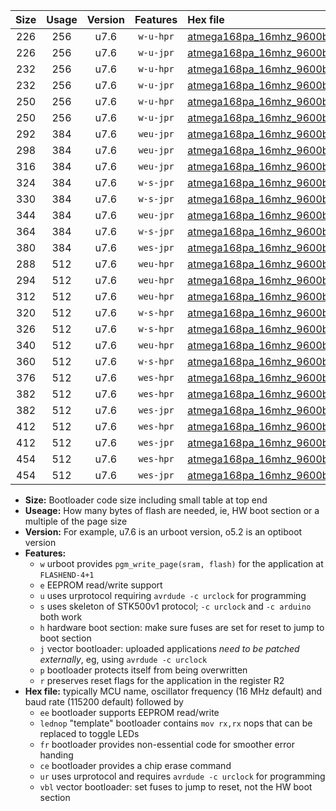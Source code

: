 |Size|Usage|Version|Features|Hex file|
|:-:|:-:|:-:|:-:|:--|
|226|256|u7.6|`w-u-hpr`|[atmega168pa_16mhz_9600bps_ur.hex](https://raw.githubusercontent.com/stefanrueger/urboot/main//atmega168pa_16mhz_9600bps_ur.hex)|
|226|256|u7.6|`w-u-jpr`|[atmega168pa_16mhz_9600bps_ur_vbl.hex](https://raw.githubusercontent.com/stefanrueger/urboot/main//atmega168pa_16mhz_9600bps_ur_vbl.hex)|
|232|256|u7.6|`w-u-hpr`|[atmega168pa_16mhz_9600bps_lednop_ur.hex](https://raw.githubusercontent.com/stefanrueger/urboot/main//atmega168pa_16mhz_9600bps_lednop_ur.hex)|
|232|256|u7.6|`w-u-jpr`|[atmega168pa_16mhz_9600bps_lednop_ur_vbl.hex](https://raw.githubusercontent.com/stefanrueger/urboot/main//atmega168pa_16mhz_9600bps_lednop_ur_vbl.hex)|
|250|256|u7.6|`w-u-hpr`|[atmega168pa_16mhz_9600bps_lednop_fr_ur.hex](https://raw.githubusercontent.com/stefanrueger/urboot/main//atmega168pa_16mhz_9600bps_lednop_fr_ur.hex)|
|250|256|u7.6|`w-u-jpr`|[atmega168pa_16mhz_9600bps_lednop_fr_ur_vbl.hex](https://raw.githubusercontent.com/stefanrueger/urboot/main//atmega168pa_16mhz_9600bps_lednop_fr_ur_vbl.hex)|
|292|384|u7.6|`weu-jpr`|[atmega168pa_16mhz_9600bps_ee_ur_vbl.hex](https://raw.githubusercontent.com/stefanrueger/urboot/main//atmega168pa_16mhz_9600bps_ee_ur_vbl.hex)|
|298|384|u7.6|`weu-jpr`|[atmega168pa_16mhz_9600bps_ee_lednop_ur_vbl.hex](https://raw.githubusercontent.com/stefanrueger/urboot/main//atmega168pa_16mhz_9600bps_ee_lednop_ur_vbl.hex)|
|316|384|u7.6|`weu-jpr`|[atmega168pa_16mhz_9600bps_ee_lednop_fr_ur_vbl.hex](https://raw.githubusercontent.com/stefanrueger/urboot/main//atmega168pa_16mhz_9600bps_ee_lednop_fr_ur_vbl.hex)|
|324|384|u7.6|`w-s-jpr`|[atmega168pa_16mhz_9600bps_vbl.hex](https://raw.githubusercontent.com/stefanrueger/urboot/main//atmega168pa_16mhz_9600bps_vbl.hex)|
|330|384|u7.6|`w-s-jpr`|[atmega168pa_16mhz_9600bps_lednop_vbl.hex](https://raw.githubusercontent.com/stefanrueger/urboot/main//atmega168pa_16mhz_9600bps_lednop_vbl.hex)|
|344|384|u7.6|`weu-jpr`|[atmega168pa_16mhz_9600bps_ee_lednop_fr_ce_ur_vbl.hex](https://raw.githubusercontent.com/stefanrueger/urboot/main//atmega168pa_16mhz_9600bps_ee_lednop_fr_ce_ur_vbl.hex)|
|364|384|u7.6|`w-s-jpr`|[atmega168pa_16mhz_9600bps_lednop_fr_vbl.hex](https://raw.githubusercontent.com/stefanrueger/urboot/main//atmega168pa_16mhz_9600bps_lednop_fr_vbl.hex)|
|380|384|u7.6|`wes-jpr`|[atmega168pa_16mhz_9600bps_ee_vbl.hex](https://raw.githubusercontent.com/stefanrueger/urboot/main//atmega168pa_16mhz_9600bps_ee_vbl.hex)|
|288|512|u7.6|`weu-hpr`|[atmega168pa_16mhz_9600bps_ee_ur.hex](https://raw.githubusercontent.com/stefanrueger/urboot/main//atmega168pa_16mhz_9600bps_ee_ur.hex)|
|294|512|u7.6|`weu-hpr`|[atmega168pa_16mhz_9600bps_ee_lednop_ur.hex](https://raw.githubusercontent.com/stefanrueger/urboot/main//atmega168pa_16mhz_9600bps_ee_lednop_ur.hex)|
|312|512|u7.6|`weu-hpr`|[atmega168pa_16mhz_9600bps_ee_lednop_fr_ur.hex](https://raw.githubusercontent.com/stefanrueger/urboot/main//atmega168pa_16mhz_9600bps_ee_lednop_fr_ur.hex)|
|320|512|u7.6|`w-s-hpr`|[atmega168pa_16mhz_9600bps.hex](https://raw.githubusercontent.com/stefanrueger/urboot/main//atmega168pa_16mhz_9600bps.hex)|
|326|512|u7.6|`w-s-hpr`|[atmega168pa_16mhz_9600bps_lednop.hex](https://raw.githubusercontent.com/stefanrueger/urboot/main//atmega168pa_16mhz_9600bps_lednop.hex)|
|340|512|u7.6|`weu-hpr`|[atmega168pa_16mhz_9600bps_ee_lednop_fr_ce_ur.hex](https://raw.githubusercontent.com/stefanrueger/urboot/main//atmega168pa_16mhz_9600bps_ee_lednop_fr_ce_ur.hex)|
|360|512|u7.6|`w-s-hpr`|[atmega168pa_16mhz_9600bps_lednop_fr.hex](https://raw.githubusercontent.com/stefanrueger/urboot/main//atmega168pa_16mhz_9600bps_lednop_fr.hex)|
|376|512|u7.6|`wes-hpr`|[atmega168pa_16mhz_9600bps_ee.hex](https://raw.githubusercontent.com/stefanrueger/urboot/main//atmega168pa_16mhz_9600bps_ee.hex)|
|382|512|u7.6|`wes-hpr`|[atmega168pa_16mhz_9600bps_ee_lednop.hex](https://raw.githubusercontent.com/stefanrueger/urboot/main//atmega168pa_16mhz_9600bps_ee_lednop.hex)|
|382|512|u7.6|`wes-jpr`|[atmega168pa_16mhz_9600bps_ee_lednop_vbl.hex](https://raw.githubusercontent.com/stefanrueger/urboot/main//atmega168pa_16mhz_9600bps_ee_lednop_vbl.hex)|
|412|512|u7.6|`wes-hpr`|[atmega168pa_16mhz_9600bps_ee_lednop_fr.hex](https://raw.githubusercontent.com/stefanrueger/urboot/main//atmega168pa_16mhz_9600bps_ee_lednop_fr.hex)|
|412|512|u7.6|`wes-jpr`|[atmega168pa_16mhz_9600bps_ee_lednop_fr_vbl.hex](https://raw.githubusercontent.com/stefanrueger/urboot/main//atmega168pa_16mhz_9600bps_ee_lednop_fr_vbl.hex)|
|454|512|u7.6|`wes-hpr`|[atmega168pa_16mhz_9600bps_ee_lednop_fr_ce.hex](https://raw.githubusercontent.com/stefanrueger/urboot/main//atmega168pa_16mhz_9600bps_ee_lednop_fr_ce.hex)|
|454|512|u7.6|`wes-jpr`|[atmega168pa_16mhz_9600bps_ee_lednop_fr_ce_vbl.hex](https://raw.githubusercontent.com/stefanrueger/urboot/main//atmega168pa_16mhz_9600bps_ee_lednop_fr_ce_vbl.hex)|

- **Size:** Bootloader code size including small table at top end
- **Useage:** How many bytes of flash are needed, ie, HW boot section or a multiple of the page size
- **Version:** For example, u7.6 is an urboot version, o5.2 is an optiboot version
- **Features:**
  + `w` urboot provides `pgm_write_page(sram, flash)` for the application at `FLASHEND-4+1`
  + `e` EEPROM read/write support
  + `u` uses urprotocol requiring `avrdude -c urclock` for programming
  + `s` uses skeleton of STK500v1 protocol; `-c urclock` and `-c arduino` both work
  + `h` hardware boot section: make sure fuses are set for reset to jump to boot section
  + `j` vector bootloader: uploaded applications *need to be patched externally*, eg, using `avrdude -c urclock`
  + `p` bootloader protects itself from being overwritten
  + `r` preserves reset flags for the application in the register R2
- **Hex file:** typically MCU name, oscillator frequency (16 MHz default) and baud rate (115200 default) followed by
  + `ee` bootloader supports EEPROM read/write
  + `lednop` "template" bootloader contains `mov rx,rx` nops that can be replaced to toggle LEDs
  + `fr` bootloader provides non-essential code for smoother error handing
  + `ce` bootloader provides a chip erase command
  + `ur` uses urprotocol and requires `avrdude -c urclock` for programming
  + `vbl` vector bootloader: set fuses to jump to reset, not the HW boot section
